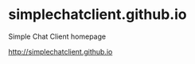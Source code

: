 simplechatclient.github.io
===========================

Simple Chat Client homepage

http://simplechatclient.github.io
